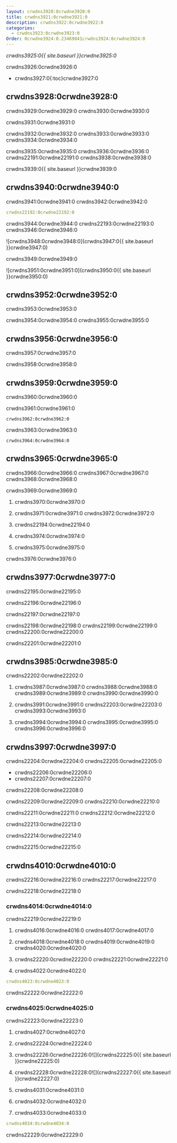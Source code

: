 ```yaml
---
layout: crwdns3920:0crwdne3920:0
title: crwdns3921:0crwdne3921:0
description: crwdns3922:0crwdne3922:0
categories:
  - crwdns3923:0crwdne3923:0
Order: 0crwdne3924:0.23469841crwdns3924:0crwdne3924:0
---
```

*crwdns3925:0{{ site.baseurl }}crwdne3925:0*

crwdns3926:0crwdne3926:0

* crwdns3927:0{:toc}crwdne3927:0

## crwdns3928:0crwdne3928:0

crwdns3929:0crwdne3929:0 crwdns3930:0crwdne3930:0

crwdns3931:0crwdne3931:0

crwdns3932:0crwdne3932:0 crwdns3933:0crwdne3933:0 crwdns3934:0crwdne3934:0

crwdns3935:0crwdne3935:0 crwdns3936:0crwdne3936:0 crwdns22191:0crwdne22191:0 crwdns3938:0crwdne3938:0

crwdns3939:0{{ site.baseurl }}crwdne3939:0

## crwdns3940:0crwdne3940:0

crwdns3941:0crwdne3941:0 crwdns3942:0crwdne3942:0

```yaml
crwdns22192:0crwdne22192:0
```

crwdns3944:0crwdne3944:0 crwdns22193:0crwdne22193:0 crwdns3946:0crwdne3946:0

![crwdns3948:0crwdne3948:0](crwdns3947:0{{ site.baseurl }}crwdne3947:0)

crwdns3949:0crwdne3949:0

![crwdns3951:0crwdne3951:0](crwdns3950:0{{ site.baseurl }}crwdne3950:0)

## crwdns3952:0crwdne3952:0

crwdns3953:0crwdne3953:0

crwdns3954:0crwdne3954:0 crwdns3955:0crwdne3955:0

<h2 id="security">crwdns3956:0crwdne3956:0</h2>

crwdns3957:0crwdne3957:0

crwdns3958:0crwdne3958:0

<h2 id="error-messages">crwdns3959:0crwdne3959:0</h2>

crwdns3960:0crwdne3960:0

crwdns3961:0crwdne3961:0

    crwdns3962:0crwdne3962:0
    

crwdns3963:0crwdne3963:0

    crwdns3964:0crwdne3964:0
    

<h2 id="machine-user-keys">crwdns3965:0crwdne3965:0</h2>

crwdns3966:0crwdne3966:0 crwdns3967:0crwdne3967:0 crwdns3968:0crwdne3968:0

crwdns3969:0crwdne3969:0

1. crwdns3970:0crwdne3970:0

2. crwdns3971:0crwdne3971:0 crwdns3972:0crwdne3972:0

3. crwdns22194:0crwdne22194:0

4. crwdns3974:0crwdne3974:0

5. crwdns3975:0crwdne3975:0

crwdns3976:0crwdne3976:0

## crwdns3977:0crwdne3977:0

crwdns22195:0crwdne22195:0

crwdns22196:0crwdne22196:0

crwdns22197:0crwdne22197:0

crwdns22198:0crwdne22198:0 crwdns22199:0crwdne22199:0 crwdns22200:0crwdne22200:0

crwdns22201:0crwdne22201:0

## crwdns3985:0crwdne3985:0

crwdns22202:0crwdne22202:0

1. crwdns3987:0crwdne3987:0 crwdns3988:0crwdne3988:0 crwdns3989:0crwdne3989:0 crwdns3990:0crwdne3990:0

2. crwdns3991:0crwdne3991:0 crwdns22203:0crwdne22203:0 crwdns3993:0crwdne3993:0

3. crwdns3994:0crwdne3994:0 crwdns3995:0crwdne3995:0 crwdns3996:0crwdne3996:0

## crwdns3997:0crwdne3997:0

crwdns22204:0crwdne22204:0 crwdns22205:0crwdne22205:0

* crwdns22206:0crwdne22206:0
* crwdns22207:0crwdne22207:0

crwdns22208:0crwdne22208:0

crwdns22209:0crwdne22209:0 crwdns22210:0crwdne22210:0

crwdns22211:0crwdne22211:0 crwdns22212:0crwdne22212:0

crwdns22213:0crwdne22213:0

crwdns22214:0crwdne22214:0

crwdns22215:0crwdne22215:0

## crwdns4010:0crwdne4010:0

crwdns22216:0crwdne22216:0 crwdns22217:0crwdne22217:0

crwdns22218:0crwdne22218:0

### crwdns4014:0crwdne4014:0

crwdns22219:0crwdne22219:0

1. crwdns4016:0crwdne4016:0 crwdns4017:0crwdne4017:0

2. crwdns4018:0crwdne4018:0 crwdns4019:0crwdne4019:0 crwdns4020:0crwdne4020:0

3. crwdns22220:0crwdne22220:0 crwdns22221:0crwdne22221:0

4. crwdns4022:0crwdne4022:0

```yaml
crwdns4023:0crwdne4023:0
```

crwdns22222:0crwdne22222:0

### crwdns4025:0crwdne4025:0

crwdns22223:0crwdne22223:0

1. crwdns4027:0crwdne4027:0

2. crwdns22224:0crwdne22224:0

3. crwdns22226:0crwdne22226:0![](crwdns22225:0{{ site.baseurl }}crwdne22225:0)

4. crwdns22228:0crwdne22228:0![](crwdns22227:0{{ site.baseurl }}crwdne22227:0)

5. crwdns4031:0crwdne4031:0

6. crwdns4032:0crwdne4032:0

7. crwdns4033:0crwdne4033:0

```yaml
crwdns4034:0crwdne4034:0
```

crwdns22229:0crwdne22229:0